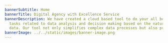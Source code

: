 ```yaml
---
bannerSubtitle: Home
bannerTitle: Digital Agency with Excellence Service
bannerDescription: We have created a cloud based tool to do your all boring
  tasks related to data analysis and decision making based on the nature of
  data. Our tool not only simplifies complex data processes but also provides actionable insights that empower informed decision-making. Whether you're analyzing customer trends, optimizing operational efficiency, or forecasting market trends, our solution transforms raw data into valuable intelligence. Embrace efficiency and innovation with our cutting-edge technology.
bannerImage: ../../static/images/banner-image.png
---
```


